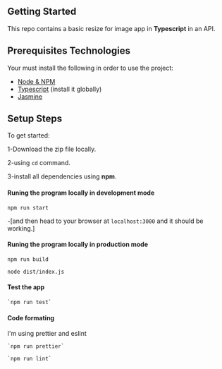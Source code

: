 ## Getting Started

This repo contains a basic resize for image app in **Typescript** in an API.


## Prerequisites Technologies

Your must install the following in order to use the project:
- [Node & NPM](https://nodejs.org/en/download/)
- [Typescript](https://www.npmjs.com/package/typescript) (install it globally)
- [Jasmine](https://www.npmjs.com/package/jasmine)

## Setup Steps
To get started:

1-Download the zip file locally.

2-using `cd` command.

3-install all dependencies using **npm**.

#### Runing the program locally in development mode

  `npm run start`

-[and then head to your browser at `localhost:3000` and it should be working.]

#### Runing the program locally in production mode

  `npm run build`
  
  `node dist/index.js`

#### Test the app

    `npm run test`
 
#### Code formating 

I'm using prettier and eslint

    `npm run prettier`
    
    `npm run lint`
